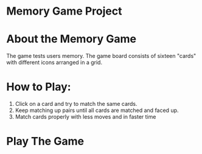 # Memory Game Project

# About the Memory Game

The game tests users memory. The game board consists of sixteen "cards" with different icons arranged in a grid. 

# How to Play:

1. Click on a card and try to match the same cards.
2. Keep matching up pairs until all cards are matched and faced up.
3. Match cards properly with less moves and in faster time

# Play The Game

